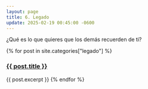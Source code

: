 ```yaml
---
layout: page
title: 6. Legado
update: 2025-02-19 00:45:00 -0600
---
```

¿Qué es lo que quieres que los demás recuerden de ti?
<p>{% for post in site.categories["legado"] %}
    <h3><a href="{{ post.url }}">{{ post.title }}</a></h3>
    {{ post.excerpt }}
{% endfor %}</p>